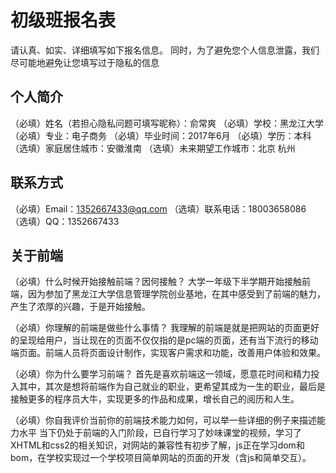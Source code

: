 # 初级班报名表

请认真、如实、详细填写如下报名信息。
同时，为了避免您个人信息泄露，我们尽可能地避免让您填写过于隐私的信息

## 个人简介

（必填）姓名（若担心隐私问题可填写昵称）：俞常爽
（必填）学校：黑龙江大学
（必填）专业：电子商务
（必填）毕业时间：2017年6月
（必填）学历：本科
（选填）家庭居住城市：安徽淮南
（选填）未来期望工作城市：北京 杭州

## 联系方式

（必填）Email：1352667433@qq.com
（选填）联系电话：18003658086
（选填）QQ：1352667433

## 关于前端

（必填）什么时候开始接触前端？因何接触？
 大学一年级下半学期开始接触前端，因为参加了黑龙江大学信息管理学院创业基地，在其中感受到了前端的魅力，产生了浓厚的兴趣，于是开始接触。

（必填）你理解的前端是做些什么事情？
 我理解的前端是就是把网站的页面更好的呈现给用户，当让现在的页面不仅仅指的是pc端的页面，还有当下流行的移动端页面。前端人员将页面设计制作，实现客户需求和功能，改善用户体验和效果。

（必填）你为什么要学习前端？
 首先是喜欢前端这一领域，愿意花时间和精力投入其中，其次是想将前端作为自己就业的职业，更希望其成为一生的职业，最后是接触更多的程序员大牛，实现更多的作品和成果，增长自己的阅历和人生。

（必填）你自我评价当前你的前端技术能力如何，可以举一些详细的例子来描述能力水平
当下仍处于前端的入门阶段，已自行学习了妙味课堂的视频，学习了XHTML和css2的相关知识，对网站的兼容性有初步了解，js正在学习dom和bom，在学校实现过一个学校项目简单网站的页面的开发（含js和简单交互）。
